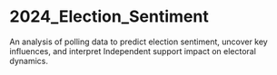 # 2024_Election_Sentiment
An analysis of polling data to predict election sentiment, uncover key influences, and interpret Independent support impact on electoral dynamics.
